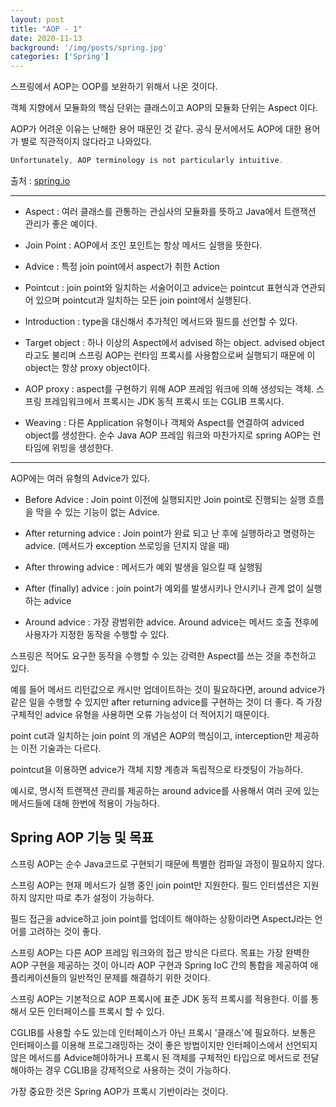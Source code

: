 ```yaml
---
layout: post
title: "AOP - 1"
date: 2020-11-13
background: '/img/posts/spring.jpg'
categories: ['Spring']
---
```


스프링에서 AOP는 OOP를 보완하기 위해서 나온 것이다.

객체 지향에서 모듈화의 핵심 단위는 클래스이고 AOP의 모듈화 단위는 Aspect 이다.


AOP가 어려운 이유는 난해한 용어 때문인 것 같다. 공식 문서에서도 AOP에 대한 용어가 별로 직관적이지 않다라고 나와있다.


```java
Unfortunately, AOP terminology is not particularly intuitive.
```
출처 : [spring.io](https://google.com, "spring link") 

---

- Aspect : 여러 클래스를 관통하는 관심사의 모듈화를 뜻하고 Java에서 트랜잭션 관리가 좋은 예이다.

- Join Point : AOP에서 조인 포인트는 항상 메서드 실행을 뜻한다.

- Advice : 특정 join point에서 aspect가 취한 Action

- Pointcut : join point와 일치하는 서술어이고 advice는 pointcut 표현식과 연관되어 있으며 pointcut과 일치하는 모든 join point에서 실행된다.

- Introduction : type을 대신해서 추가적인 메서드와 필드를 선언할 수 있다.

- Target object : 하나 이상의 Aspect에서 advised 하는 object. advised object 라고도 불리며 스프링 AOP는 런타임 프록시를 사용함으로써 실행되기 때문에 이 object는 항상 proxy object이다.

- AOP proxy : aspect를 구현하기 위해 AOP 프레임 워크에 의해 생성되는 객체. 스프링 프레임워크에서 프록시는 JDK 동적 프록시 또는 CGLIB 프록시다.

- Weaving : 다른 Application 유형이나 객체와 Aspect를 연결하여 adviced object를 생성한다. 순수 Java AOP 프레임 워크와 마찬가지로 spring AOP는 런타임에 위빙을 생성한다.

---

AOP에는 여러 유형의 Advice가 있다.

- Before Advice : Join point 이전에 실행되지만 Join point로 진행되는 실행 흐름을 막을 수 있는 기능이 없는 Advice.

- After returning advice : Join point가 완료 되고 난 후에 실행하라고 명령하는 advice. (메서드가 exception 쓰로잉을 던지지 않을 때)

- After throwing advice : 메서드가 예외 발생을 일으킬 때 실행됨

- After (finally) advice : join point가 예외를 발생시키나 안시키나 관계 없이 실행하는 advice

- Around advice : 가장 광범위한 advice. Around advice는 메서드 호출 전후에 사용자가 지정한 동작을 수행할 수 있다. 

스프링은 적어도 요구한 동작을 수행할 수 있는 강력한 Aspect를 쓰는 것을 추천하고 있다.


예를 들어 메서드 리턴값으로 캐시만 업데이트하는 것이 필요하다면, around advice가 같은 일을 수행할 수 있지만 after returning advice를 구현하는 것이 더 좋다. 즉 가장 구체적인 advice 유형을 사용하면 오류 가능성이 더 적어지기 때문이다.


point cut과 일치하는 join point 의 개념은 AOP의 핵심이고, interception만 제공하는 이전 기술과는 다르다.

pointcut을 이용하면 advice가 객체 지향 계층과 독립적으로 타겟팅이 가능하다.

예시로, 명시적 트랜잭션 관리를 제공하는 around advice를 사용해서 여러 곳에 있는 메서드들에 대해 한번에 적용이 가능하다.


## Spring AOP 기능 및 목표

스프링 AOP는 순수 Java코드로 구현되기 때문에 특별한 컴파일 과정이 필요하지 않다. 

스프링 AOP는 현재 메서드가 실행 중인 join point만 지원한다. 필드 인터셉션은 지원하지 않지만 따로 추가 설정이 가능하다.

필드 접근을 advice하고 join point를 업데이트 해야하는 상황이라면 AspectJ라는 언어를 고려하는 것이 좋다.

스프링 AOP는 다른 AOP 프레임 워크와의 접근 방식은 다르다. 목표는 가장 완벽한 AOP 구현을 제공하는 것이 아니라 AOP 구현과 Spring IoC 간의 통합을 제공하여 애플리케이션들의 일반적인 문제를 해결하기 위한 것이다.


스프링 AOP는 기본적으로 AOP 프록시에 표준 JDK 동적 프록시를 적용한다. 이를 통해서 모든 인터페이스를 프록시 할 수 있다.

CGLIB를 사용할 수도 있는데 인터페이스가 아닌 프록시 '클래스'에 필요하다. 보통은 인터페이스를 이용해 프로그래밍하는 것이 좋은 방법이지만 인터페이스에서 선언되지 않은 메서드를 Advice해야하거나 프록시 된 객체를 구체적인 타입으로 메서드로 전달해야하는 경우 CGLIB을 강제적으로 사용하는 것이 가능하다.


가장 중요한 것은 Spring AOP가 프록시 기반이라는 것이다.







